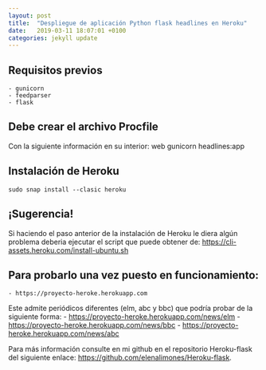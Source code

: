 ```yaml
---
layout: post
title:  "Despliegue de aplicación Python flask headlines en Heroku"
date:   2019-03-11 18:07:01 +0100
categories: jekyll update
---
```



## Requisitos previos
	- gunicorn
	- feedparser
	- flask

## Debe crear el archivo Procfile
Con la siguiente información en su interior:
	web gunicorn headlines:app


## Instalación de Heroku

	sudo snap install --clasic heroku

## ¡Sugerencia!
Si haciendo el paso anterior de la instalación de Heroku le diera algún problema deberia ejecutar 
el script que puede obtener de:
	https://cli-assets.heroku.com/install-ubuntu.sh

## Para probarlo una vez puesto en funcionamiento:
	- https://proyecto-heroke.herokuapp.com

Este admite periódicos diferentes (elm, abc y bbc) que podría probar de la siguiente forma:
	- https://proyecto-heroke.herokuapp.com/news/elm
	- https://proyecto-heroke.herokuapp.com/news/bbc
	- https://proyecto-heroke.herokuapp.com/news/abc


Para más información consulte en mi github en el repositorio Heroku-flask del siguiente enlace:
https://github.com/elenalimones/Heroku-flask.
